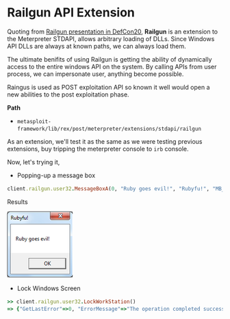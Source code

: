 # Railgun API Extension
Quoting from [Railgun presentation in DefCon20](https://www.defcon.org/images/defcon-20/dc-20-presentations/Maloney/DEFCON-20-Maloney-Railgun.pdf), **Railgun** is an extension to the Meterpreter STDAPI, allows arbitrary loading of DLLs. Since Windows API DLLs are always at known paths, we can always load them.

The ultimate benifits of using Railgun is getting the ability of dynamically access to the entire windows API on the system. By calling APIs from user process, we can impersonate user, anything become possible. 

Raingus is used as POST exploitation API so known it well would open a new abilities to the post exploitation phase. 


**Path**
- `metasploit-framework/lib/rex/post/meterpreter/extensions/stdapi/railgun`


As an extension, we'll test it as the same as we were testing previous extensions, buy tripping the meterpreter console to `irb` console.

Now, let's trying it,

- Popping-up a message box
```ruby
client.railgun.user32.MessageBoxA(0, "Ruby goes evil!", "Rubyfu!", "MB_OK")
```

Results

![](msf_meter_railgun1.png)


- Lock Windows Screen
```ruby
>> client.railgun.user32.LockWorkStation()
=> {"GetLastError"=>0, "ErrorMessage"=>"The operation completed successfully.", "return"=>true}



```
